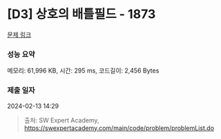 # [D3] 상호의 배틀필드 - 1873 

[문제 링크](https://swexpertacademy.com/main/code/problem/problemDetail.do?contestProbId=AV5LyE7KD2ADFAXc) 

### 성능 요약

메모리: 61,996 KB, 시간: 295 ms, 코드길이: 2,456 Bytes

### 제출 일자

2024-02-13 14:29



> 출처: SW Expert Academy, https://swexpertacademy.com/main/code/problem/problemList.do